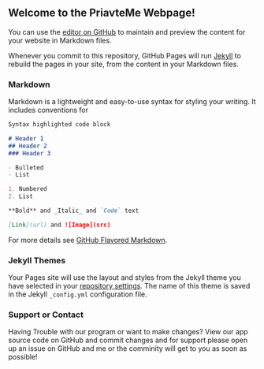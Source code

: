 ## Welcome to the PriavteMe Webpage!

You can use the [editor on GitHub](https://github.com/Topscientist/privateme.github.io/edit/gh-pages/index.md) to maintain and preview the content for your website in Markdown files.

Whenever you commit to this repository, GitHub Pages will run [Jekyll](https://jekyllrb.com/) to rebuild the pages in your site, from the content in your Markdown files.

### Markdown

Markdown is a lightweight and easy-to-use syntax for styling your writing. It includes conventions for

```markdown
Syntax highlighted code block

# Header 1
## Header 2
### Header 3

- Bulleted
- List

1. Numbered
2. List

**Bold** and _Italic_ and `Code` text

[Link](url) and ![Image](src)
```

For more details see [GitHub Flavored Markdown](https://guides.github.com/features/mastering-markdown/).

### Jekyll Themes

Your Pages site will use the layout and styles from the Jekyll theme you have selected in your [repository settings](https://github.com/Topscientist/privateme.github.io/settings). The name of this theme is saved in the Jekyll `_config.yml` configuration file.

### Support or Contact

Having Trouble with our program or want to make changes?
View our app source code on GitHub and commit changes and for support please open up an issue on GitHub and me or the comminity will get to you as soon as possible!
